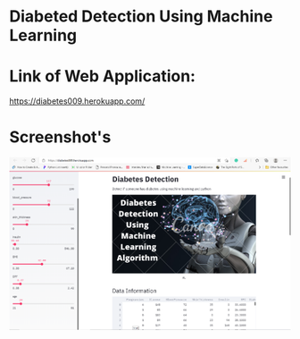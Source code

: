 # Diabeted Detection Using Machine Learning
# Link of Web Application:
https://diabetes009.herokuapp.com/
# Screenshot's 
![](01.PNG)


